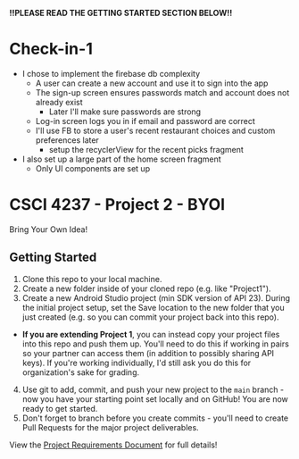 **!!PLEASE READ THE GETTING STARTED SECTION BELOW!!**

# Check-in-1
* I chose to implement the firebase db complexity
  * A user can create a new account and use it to sign into the app
  * The sign-up screen ensures passwords match and account does not already exist
    * Later I'll make sure passwords are strong
  * Log-in screen logs you in if email and password are correct
  * I'll use FB to store a user's recent restaurant choices and custom preferences later
    * setup the recyclerView for the recent picks fragment
* I also set up a large part of the home screen fragment
  * Only UI components are set up


# CSCI 4237 - Project 2 - BYOI
Bring Your Own Idea!

## Getting Started
1. Clone this repo to your local machine.
2. Create a new folder inside of your cloned repo (e.g. like "Project1").
3. Create a new Android Studio project (min SDK version of API 23). During the initial project setup, set the Save location to the new folder that you just created (e.g. so you can commit your project back into this repo).
  - **If you are extending Project 1**, you can instead copy your project files into this repo and push them up. You'll need to do this if working in pairs so your partner can access them (in addition to possibly sharing API keys). If you're working individually, I'd still ask you do this for organization's sake for grading.
4. Use git to add, commit, and push your new project to the `main` branch - now you have your starting point set locally and on GitHub! You are now ready to get started.
5. Don't forget to branch before you create commits - you'll need to create Pull Requests for the major project deliverables.

View the [Project Requirements Document](https://docs.google.com/document/d/1ipl_SjY2CtwQ144ZL5j86TuAd0xkoNSuvVfM15EZRlE/edit?usp=sharing) for full details!
